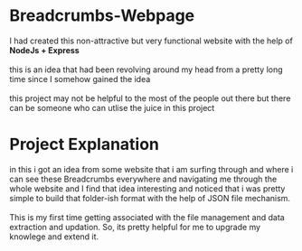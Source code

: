 # Breadcrumbs-Webpage

I had created this non-attractive but very functional website with the help of **NodeJs + Express**<br>
<br>
this is an idea that had been revolving around my head from a pretty long time since I somehow gained the idea
<br>
<br>
this project may not be helpful to the most of the people out there but there can be someone who can utlise the juice in this project<br>
# Project Explanation

in this i got an idea from some website that i am surfing through and where i can see these Breadcrumbs everywhere and navigating me through the whole website and I find that idea interesting and noticed that i was pretty simple to build that folder-ish format with the help of JSON file mechanism. 
<br>
<br>
This is my first time getting associated with the file management and data extraction and updation. So, its pretty helpful for me to upgrade my knowlege and extend it.
